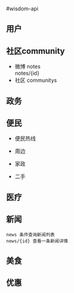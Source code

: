﻿#wisdom-api

## 用户
	
## 社区community
* 微博
	notes  
	notes/{id}  
* 社区
	communitys 
	

## 政务

## 便民
* 便民热线
	
* 周边
	
* 家政
	
* 二手
	

## 医疗

## 新闻
	news 条件查询新闻列表  
	news/{id} 查看一条新闻详情  

## 美食

## 优惠

